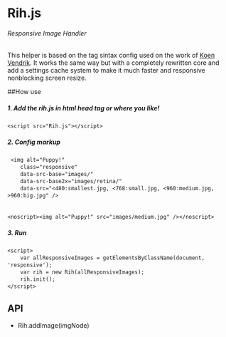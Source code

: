 # Rih.js
###### Responsive Image Handler


This helper is based on the tag sintax config used on the work of [Koen Vendrik](https://github.com/kvendrik/responsive-images.js). 
It works the same way but with a completely rewritten core and add a settings cache system to make it much faster and responsive nonblocking screen resize.

##How use

##### 1. Add the rih.js in html head tag or where you like!

    <script src="Rih.js"></script>

##### 2. Config markup


     <img alt="Puppy!" 
        class="responsive" 
        data-src-base="images/"
        data-src-base2x="images/retina/"
        data-src="<480:smallest.jpg, <768:small.jpg, <960:medium.jpg, >960:big.jpg" />
        

    <noscript><img alt="Puppy!" src="images/medium.jpg" /></noscript>


##### 3. Run


    <script>
        var allResponsiveImages = getElementsByClassName(document, 'responsive');
        var rih = new Rih(allResponsiveImages);
        rih.init();
    </script>

## API

* Rih.addImage(imgNode)
